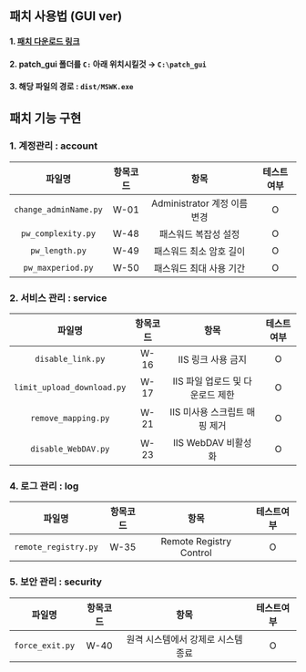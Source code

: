## 패치 사용법 (GUI ver)
#### 1. [패치 다운로드 링크](https://drive.google.com/file/d/121IFP6iinKRhK7i-zCzLFdLvDIMpsLqD/view?usp=sharing) 
#### 2. patch_gui 폴더를 `C:` 아래 위치시킬것 → `C:\patch_gui`
#### 3. 해당 파일의 경로 :  `dist/MSWK.exe`

## 패치 기능 구현 
### 1. 계정관리 : account
|파일명|항목코드|항목|테스트여부|
|:------:|:------:|:---:|:---:|
|`change_adminName.py`|W-01|Administrator 계정 이름 변경|O|
|`pw_complexity.py`|W-48|패스워드 복잡성 설정|O|
|`pw_length.py`|W-49|패스워드 최소 암호 길이|O|
|`pw_maxperiod.py`|W-50|패스워드 최대 사용 기간|O|

### 2. 서비스 관리 : service
|파일명|항목코드|항목|테스트여부|
|:------:|:------:|:---:|:---:|
|`disable_link.py`|W-16|IIS 링크 사용 금지|O|
|`limit_upload_download.py`|W-17|IIS 파일 업로드 및 다운로드 제한|O|
|`remove_mapping.py`|W-21|IIS 미사용 스크립트 매핑 제거|O|
|`disable_WebDAV.py`|W-23|IIS WebDAV 비활성화|O|

### 4. 로그 관리 : log
|파일명|항목코드|항목|테스트여부|
|:------:|:------:|:---:|:---:|
|`remote_registry.py`|W-35|Remote Registry Control|O|

### 5. 보안 관리 : security
|파일명|항목코드|항목|테스트여부|
|:------:|:------:|:---:|:---:|
|`force_exit.py`|W-40|원격 시스템에서 강제로 시스템 종료|O|
